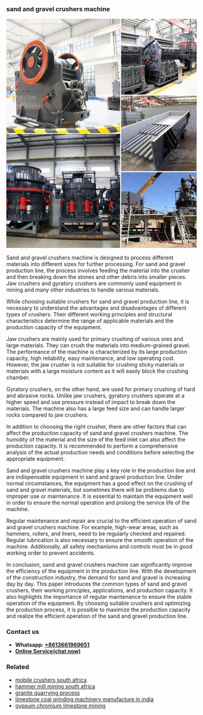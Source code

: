<h3>sand and gravel crushers machine</h3><img src='1708663596.jpg' alt=''><p>Sand and gravel crushers machine is designed to process different materials into different sizes for further processing. For sand and gravel production line, the process involves feeding the material into the crusher and then breaking down the stones and other debris into smaller pieces. Jaw crushers and gyratory crushers are commonly used equipment in mining and many other industries to handle various materials.</p><p>While choosing suitable crushers for sand and gravel production line, it is necessary to understand the advantages and disadvantages of different types of crushers. Their different working principles and structural characteristics determine the range of applicable materials and the production capacity of the equipment.</p><p>Jaw crushers are mainly used for primary crushing of various ores and large materials. They can crush the materials into medium-grained gravel. The performance of the machine is characterized by its large production capacity, high reliability, easy maintenance, and low operating cost. However, the jaw crusher is not suitable for crushing sticky materials or materials with a large moisture content as it will easily block the crushing chamber.</p><p>Gyratory crushers, on the other hand, are used for primary crushing of hard and abrasive rocks. Unlike jaw crushers, gyratory crushers operate at a higher speed and use pressure instead of impact to break down the materials. The machine also has a large feed size and can handle larger rocks compared to jaw crushers.</p><p>In addition to choosing the right crusher, there are other factors that can affect the production capacity of sand and gravel crushers machine. The humidity of the material and the size of the feed inlet can also affect the production capacity. It is recommended to perform a comprehensive analysis of the actual production needs and conditions before selecting the appropriate equipment.</p><p>Sand and gravel crushers machine play a key role in the production line and are indispensable equipment in sand and gravel production line. Under normal circumstances, the equipment has a good effect on the crushing of sand and gravel materials, but sometimes there will be problems due to improper use or maintenance. It is essential to maintain the equipment well in order to ensure the normal operation and prolong the service life of the machine.</p><p>Regular maintenance and repair are crucial to the efficient operation of sand and gravel crushers machine. For example, high-wear areas, such as hammers, rollers, and liners, need to be regularly checked and repaired. Regular lubrication is also necessary to ensure the smooth operation of the machine. Additionally, all safety mechanisms and controls must be in good working order to prevent accidents.</p><p>In conclusion, sand and gravel crushers machine can significantly improve the efficiency of the equipment in the production line. With the development of the construction industry, the demand for sand and gravel is increasing day by day. This paper introduces the common types of sand and gravel crushers, their working principles, applications, and production capacity. It also highlights the importance of regular maintenance to ensure the stable operation of the equipment. By choosing suitable crushers and optimizing the production process, it is possible to maximize the production capacity and realize the efficient operation of the sand and gravel production line.</p><h3>Contact us</h3><ul><li><strong>Whatsapp:&nbsp;<a href="https://wa.me/8613661969651">+8613661969651</a></strong></li><li><a href="https://swt.shibang-china.com/?git&amp;zhl&amp;sand and gravel crushers machine"><strong>Online Service(chat now)</strong></a></li></ul><h3>Related</h3><ul><li><a href='mobile crushers south africa.md'>mobile crushers south africa</a></li><li><a href='hammer mill mining south africa.md'>hammer mill mining south africa</a></li><li><a href='granite quarrying process.md'>granite quarrying process</a></li><li><a href='limestone coal grinding machinery manufacture in india.md'>limestone coal grinding machinery manufacture in india</a></li><li><a href='gypsum chromium limestone mining.md'>gypsum chromium limestone mining</a></li></ul>
